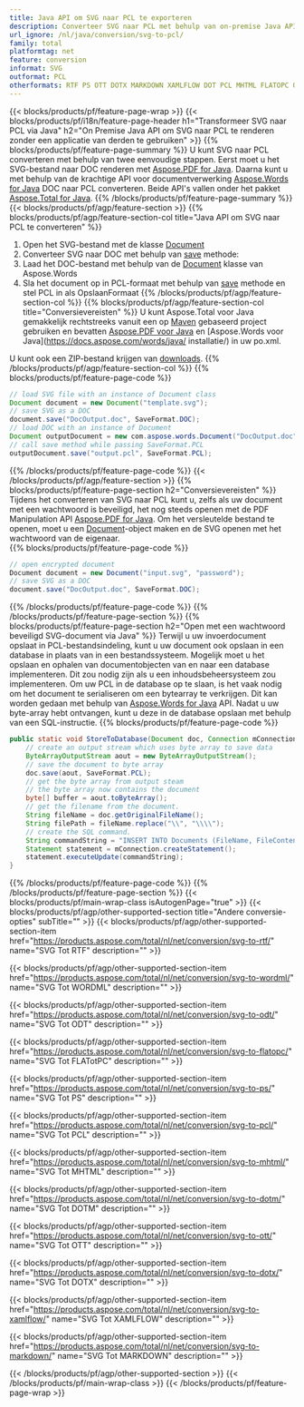```yaml
---
title: Java API om SVG naar PCL te exporteren
description: Converteer SVG naar PCL met behulp van on-premise Java API
url_ignore: /nl/java/conversion/svg-to-pcl/
family: total
platformtag: net
feature: conversion
informat: SVG
outformat: PCL
otherformats: RTF PS OTT DOTX MARKDOWN XAMLFLOW DOT PCL MHTML FLATOPC ODT DOTM
---
```

{{< blocks/products/pf/feature-page-wrap >}}
{{< blocks/products/pf/i18n/feature-page-header h1="Transformeer SVG naar PCL via Java" h2="On Premise Java API om SVG naar PCL te renderen zonder een applicatie van derden te gebruiken" >}}
{{% blocks/products/pf/feature-page-summary %}}
U kunt SVG naar PCL converteren met behulp van twee eenvoudige stappen. Eerst moet u het SVG-bestand naar DOC renderen met [Aspose.PDF for Java](https://products.aspose.com/pdf/java/). Daarna kunt u met behulp van de krachtige API voor documentverwerking [Aspose.Words for Java](https://products.aspose.com/words/java/) DOC naar PCL converteren. Beide API's vallen onder het pakket [Aspose.Total for Java](https://products.aspose.com/total/java/).
{{% /blocks/products/pf/feature-page-summary  %}}
{{< blocks/products/pf/agp/feature-section >}}
{{% blocks/products/pf/agp/feature-section-col title="Java API om SVG naar PCL te converteren" %}}
1. Open het SVG-bestand met de klasse [Document](https://apireference.aspose.com/pdf/java/com.aspose.pdf/Document)
2. Converteer SVG naar DOC met behulp van [save](https://apireference.aspose.com/pdf/java/com.aspose.pdf/Document#save-java.lang.String-com.aspose.pdf.SaveOptions- ) methode:
3. Laad het DOC-bestand met behulp van de [Document](https://apireference.aspose.com/words/java/com.aspose.words/Document) klasse van Aspose.Words
4. Sla het document op in PCL-formaat met behulp van [save](https://apireference.aspose.com/words/java/com.aspose.words/Document#save(java.lang.String,int)) methode en stel PCL in als OpslaanFormaat
{{% /blocks/products/pf/agp/feature-section-col %}}
{{% blocks/products/pf/agp/feature-section-col title="Conversievereisten" %}}
U kunt Aspose.Total voor Java gemakkelijk rechtstreeks vanuit een op [Maven](https://repository.aspose.com/webapp/#/artifacts/browse/tree/General/repo/com/aspose/aspose-total) gebaseerd project gebruiken en bevatten [Aspose.PDF voor Java](https://docs.aspose.com/pdf/java/installation/) en [Aspose.Words voor Java](https://docs.aspose.com/words/java/ installatie/) in uw po.xml.

U kunt ook een ZIP-bestand krijgen van [downloads](https://downloads.aspose.com/total/java).
{{% /blocks/products/pf/agp/feature-section-col %}}
{{% blocks/products/pf/feature-page-code %}}

```java
// load SVG file with an instance of Document class
Document document = new Document("template.svg");
// save SVG as a DOC 
document.save("DocOutput.doc", SaveFormat.DOC); 
// load DOC with an instance of Document
Document outputDocument = new com.aspose.words.Document("DocOutput.doc");
// call save method while passing SaveFormat.PCL
outputDocument.save("output.pcl", SaveFormat.PCL);   
```

{{% /blocks/products/pf/feature-page-code %}}
{{< /blocks/products/pf/agp/feature-section >}}
{{% blocks/products/pf/feature-page-section  h2="Conversievereisten" %}}
Tijdens het converteren van SVG naar PCL kunt u, zelfs als uw document met een wachtwoord is beveiligd, het nog steeds openen met de PDF Manipulation API [Aspose.PDF for Java](https://docs.aspose.com/pdf/java/installation/). Om het versleutelde bestand te openen, moet u een [Document](https://apireference.aspose.com/pdf/java/com.aspose.pdf/Document)-object maken en de SVG openen met het wachtwoord van de eigenaar.  
{{% blocks/products/pf/feature-page-code %}}
```cs
// open encrypted document
Document document = new Document("input.svg", "password");
// save SVG as a DOC 
document.save("DocOutput.doc", SaveFormat.DOC);
```

{{% /blocks/products/pf/feature-page-code  %}}
{{% /blocks/products/pf/feature-page-section %}}
{{% blocks/products/pf/feature-page-section  h2="Open met een wachtwoord beveiligd SVG-document via Java" %}}
Terwijl u uw invoerdocument opslaat in PCL-bestandsindeling, kunt u uw document ook opslaan in een database in plaats van in een bestandssysteem. Mogelijk moet u het opslaan en ophalen van documentobjecten van en naar een database implementeren. Dit zou nodig zijn als u een inhoudsbeheersysteem zou implementeren. Om uw PCL in de database op te slaan, is het vaak nodig om het document te serialiseren om een bytearray te verkrijgen. Dit kan worden gedaan met behulp van [Aspose.Words for Java](https://products.aspose.com/words/Java/) API. Nadat u uw byte-array hebt ontvangen, kunt u deze in de database opslaan met behulp van een SQL-instructie. 
{{% blocks/products/pf/feature-page-code %}}

```java
public static void StoreToDatabase(Document doc, Connection mConnection) throws Exception {
    // create an output stream which uses byte array to save data
    ByteArrayOutputStream aout = new ByteArrayOutputStream();
    // save the document to byte array
    doc.save(aout, SaveFormat.PCL);
    // get the byte array from output steam
    // the byte array now contains the document
    byte[] buffer = aout.toByteArray();
    // get the filename from the document.
    String fileName = doc.getOriginalFileName();
    String filePath = fileName.replace("\\", "\\\\");
    // create the SQL command.
    String commandString = "INSERT INTO Documents (FileName, FileContent) VALUES('" + filePath + "', '" + buffer + "')";
    Statement statement = mConnection.createStatement();
    statement.executeUpdate(commandString);
}  
```

{{% /blocks/products/pf/feature-page-code  %}}
{{% /blocks/products/pf/feature-page-section %}}
{{< blocks/products/pf/main-wrap-class isAutogenPage="true" >}}
{{< blocks/products/pf/agp/other-supported-section title="Andere conversie-opties" subTitle="" >}}
{{< blocks/products/pf/agp/other-supported-section-item href="https://products.aspose.com/total/nl/net/conversion/svg-to-rtf/" name="SVG Tot RTF" description="" >}}

{{< blocks/products/pf/agp/other-supported-section-item href="https://products.aspose.com/total/nl/net/conversion/svg-to-wordml/" name="SVG Tot WORDML" description="" >}}

{{< blocks/products/pf/agp/other-supported-section-item href="https://products.aspose.com/total/nl/net/conversion/svg-to-odt/" name="SVG Tot ODT" description="" >}}

{{< blocks/products/pf/agp/other-supported-section-item href="https://products.aspose.com/total/nl/net/conversion/svg-to-flatopc/" name="SVG Tot FLATotPC" description="" >}}

{{< blocks/products/pf/agp/other-supported-section-item href="https://products.aspose.com/total/nl/net/conversion/svg-to-ps/" name="SVG Tot PS" description="" >}}

{{< blocks/products/pf/agp/other-supported-section-item href="https://products.aspose.com/total/nl/net/conversion/svg-to-pcl/" name="SVG Tot PCL" description="" >}}

{{< blocks/products/pf/agp/other-supported-section-item href="https://products.aspose.com/total/nl/net/conversion/svg-to-mhtml/" name="SVG Tot MHTML" description="" >}}

{{< blocks/products/pf/agp/other-supported-section-item href="https://products.aspose.com/total/nl/net/conversion/svg-to-dotm/" name="SVG Tot DOTM" description="" >}}

{{< blocks/products/pf/agp/other-supported-section-item href="https://products.aspose.com/total/nl/net/conversion/svg-to-ott/" name="SVG Tot OTT" description="" >}}

{{< blocks/products/pf/agp/other-supported-section-item href="https://products.aspose.com/total/nl/net/conversion/svg-to-dotx/" name="SVG Tot DOTX" description="" >}}

{{< blocks/products/pf/agp/other-supported-section-item href="https://products.aspose.com/total/nl/net/conversion/svg-to-xamlflow/" name="SVG Tot XAMLFLOW" description="" >}}

{{< blocks/products/pf/agp/other-supported-section-item href="https://products.aspose.com/total/nl/net/conversion/svg-to-markdown/" name="SVG Tot MARKDOWN" description="" >}}


{{< /blocks/products/pf/agp/other-supported-section >}}
{{< /blocks/products/pf/main-wrap-class >}}
{{< /blocks/products/pf/feature-page-wrap >}}
